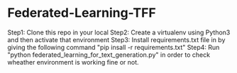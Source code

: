 # Federated-Learning-TFF
Step1: Clone this repo in your local
Step2: Create a virtualenv using Python3 and then activate that environment
Step3: Install requirements.txt file in by giving the following command
      "pip insall -r requirements.txt"
Step4: Run "python federated_learning_for_text_generation.py" in order to check wheather environment is working fine or not.
      
